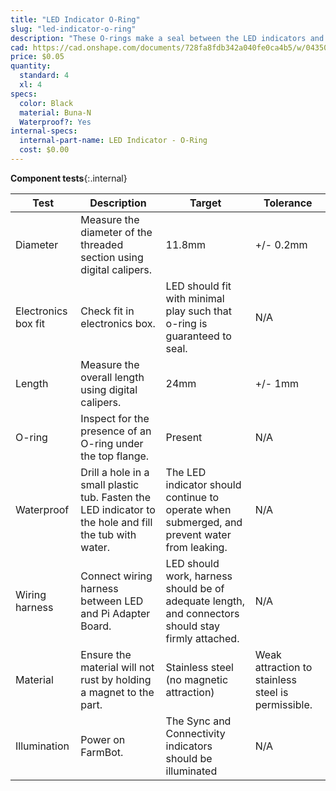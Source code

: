 ```yaml
---
title: "LED Indicator O-Ring"
slug: "led-indicator-o-ring"
description: "These O-rings make a seal between the LED indicators and the electronics box."
cad: https://cad.onshape.com/documents/728fa8fdb342a040fe0ca4b5/w/0435033a7c78b02e71d0f721/e/c89c7d4cbabd8ab685885b62?configuration=default&renderMode=0&uiState=6255da5c46b4a5023f0ae2ba
price: $0.05
quantity:
  standard: 4
  xl: 4
specs:
  color: Black
  material: Buna-N
  Waterproof?: Yes
internal-specs:
  internal-part-name: LED Indicator - O-Ring
  cost: $0.00
---
```


**Component tests**{:.internal}

|Test         |Description  |Target       |Tolerance    |
|-------------|-------------|-------------|-------------|
|Diameter     |Measure the diameter of the threaded section using digital calipers.|11.8mm|+/- 0.2mm
|Electronics box fit|Check fit in electronics box.|LED should fit with minimal play such that o-ring is guaranteed to seal.|N/A
|Length       |Measure the overall length using digital calipers.|24mm|+/- 1mm
|O-ring       |Inspect for the presence of an O-ring under the top flange.|Present|N/A
|Waterproof   |Drill a hole in a small plastic tub. Fasten the LED indicator to the hole and fill the tub with water.|The LED indicator should continue to operate when submerged, and prevent water from leaking.|N/A
|Wiring harness|Connect wiring harness between LED and Pi Adapter Board.|LED should work, harness should be of adequate length, and connectors should stay firmly attached.|N/A
|Material     |Ensure the material will not rust by holding a magnet to the part.|Stainless steel (no magnetic attraction)|Weak attraction to stainless steel is permissible.
|Illumination |Power on FarmBot.|The Sync and Connectivity indicators should be illuminated|N/A
